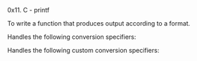 0x11. C - printf

To write a function that produces output according to a format.

Handles the following conversion specifiers:

Handles the following custom conversion specifiers:
